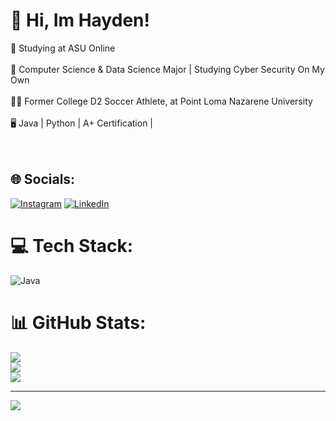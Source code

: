 # 👋 Hi, Im Hayden!
🚀 Studying at ASU Online<br><br>📖 Computer Science & Data Science Major | Studying Cyber Security On My Own<br><br>👨‍💻 Former College D2 Soccer Athlete, at Point Loma Nazarene University<br><br>🖥️ Java | Python | A+ Certification |<br><br><br>


## 🌐 Socials:
[![Instagram](https://img.shields.io/badge/Instagram-%23E4405F.svg?logo=Instagram&logoColor=white)](https://instagram.com/Hayden._.Snyder) [![LinkedIn](https://img.shields.io/badge/LinkedIn-%230077B5.svg?logo=linkedin&logoColor=white)](https://linkedin.com/in/HaydenSnyder) 

# 💻 Tech Stack:
![Java](https://img.shields.io/badge/java-%23ED8B00.svg?style=for-the-badge&logo=openjdk&logoColor=white)
# 📊 GitHub Stats:
![](https://github-readme-stats.vercel.app/api?username=HaydenSnyder&theme=shadow_red&hide_border=false&include_all_commits=false&count_private=false)<br/>
![](https://nirzak-streak-stats.vercel.app/?user=HaydenSnyder&theme=shadow_red&hide_border=false)<br/>
![](https://github-readme-stats.vercel.app/api/top-langs/?username=HaydenSnyder&theme=shadow_red&hide_border=false&include_all_commits=false&count_private=false&layout=compact)

---
[![](https://visitcount.itsvg.in/api?id=HaydenSnyder&icon=0&color=4)](https://visitcount.itsvg.in)

<!-- Proudly created with GPRM ( https://gprm.itsvg.in ) -->
